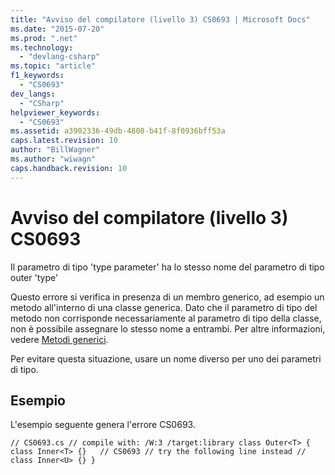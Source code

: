 ```yaml
---
title: "Avviso del compilatore (livello 3) CS0693 | Microsoft Docs"
ms.date: "2015-07-20"
ms.prod: ".net"
ms.technology: 
  - "devlang-csharp"
ms.topic: "article"
f1_keywords: 
  - "CS0693"
dev_langs: 
  - "CSharp"
helpviewer_keywords: 
  - "CS0693"
ms.assetid: a3902336-49db-4808-b41f-8f0936bff53a
caps.latest.revision: 10
author: "BillWagner"
ms.author: "wiwagn"
caps.handback.revision: 10
---
```

# Avviso del compilatore (livello 3) CS0693
Il parametro di tipo 'type parameter' ha lo stesso nome del parametro di tipo outer 'type'  
  
 Questo errore si verifica in presenza di un membro generico, ad esempio un metodo all'interno di una classe generica. Dato che il parametro di tipo del metodo non corrisponde necessariamente al parametro di tipo della classe, non è possibile assegnare lo stesso nome a entrambi. Per altre informazioni, vedere [Metodi generici](../../csharp/programming-guide/generics/generic-methods.md).  
  
 Per evitare questa situazione, usare un nome diverso per uno dei parametri di tipo.  
  
## Esempio  
 L'esempio seguente genera l'errore CS0693.  
  
```  
// CS0693.cs // compile with: /W:3 /target:library class Outer<T> { class Inner<T> {}   // CS0693 // try the following line instead // class Inner<U> {} }  
```
